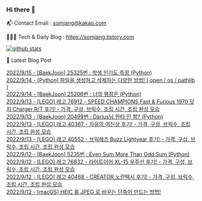 ### Hi there 👋

📬  Contact Email : somjang@kakao.com

👨🏻‍💻  Tech & Daily Blog : https://somjang.tistory.com

[![github stats](https://github-readme-stats.vercel.app/api?username=SOMJANG&show_icons=true&hide_border=False)](https://somjang.tistory.com)

🤩 Latest Blog Post

[2022/9/15 - [BaekJoon] 25325번 : 학생 인기도 측정 (Python)](https://somjang.tistory.com/entry/BaekJoon-25325%EB%B2%88-%ED%95%99%EC%83%9D-%EC%9D%B8%EA%B8%B0%EB%8F%84-%EC%B8%A1%EC%A0%95-Python) <br>
[2022/9/14 - [Python] 파일을 생성하고 삭제하는 다양한 방법! ( open / os / pathlib )](https://somjang.tistory.com/entry/Python-%ED%8C%8C%EC%9D%BC%EC%9D%84-%EC%83%9D%EC%84%B1%ED%95%98%EA%B3%A0-%EC%82%AD%EC%A0%9C%ED%95%98%EB%8A%94-%EB%8B%A4%EC%96%91%ED%95%9C-%EB%B0%A9%EB%B2%95-os-open-pathlib) <br>
[2022/9/14 - [BaekJoon] 25206번 : 너의 평점은 (Python)](https://somjang.tistory.com/entry/BaekJoon-25206%EB%B2%88-%EB%84%88%EC%9D%98-%ED%8F%89%EC%A0%90%EC%9D%80-Python) <br>
[2022/9/13 - [LEGO] 레고 76912 - SPEED CHAMPIONS Fast & Furious 1970 닷지 Charger R/T 후기! - 가격, 구성, 브릭수, 조립 시간, 조립 완성 모습](https://somjang.tistory.com/entry/LEGO-%EB%A0%88%EA%B3%A0-76912-SPEED-CHAMPIONS-Fast-Furious-1970-%EB%8B%B7%EC%A7%80-Charger-RT-%ED%9B%84%EA%B8%B0-%EA%B0%80%EA%B2%A9-%EA%B5%AC%EC%84%B1-%EB%B8%8C%EB%A6%AD%EC%88%98-%EC%A1%B0%EB%A6%BD-%EC%8B%9C%EA%B0%84-%EC%A1%B0%EB%A6%BD-%EC%99%84%EC%84%B1-%EB%AA%A8%EC%8A%B5) <br>
[2022/9/13 - [BaekJoon] 20499번 : Darius님 한타 안 함? (Python)](https://somjang.tistory.com/entry/BaekJoon-20499%EB%B2%88-Darius%EB%8B%98-%ED%95%9C%ED%83%80-%EC%95%88-%ED%95%A8-Python) <br>
[2022/9/13 - [LEGO] 레고 40367 - 자유의 여신상 후기! - 가격, 구성, 브릭수, 조립 시간, 조립 완성 모습](https://somjang.tistory.com/entry/LEGO-%EB%A0%88%EA%B3%A0-40367-%EC%9E%90%EC%9C%A0%EC%9D%98-%EC%97%AC%EC%8B%A0%EC%83%81-%ED%9B%84%EA%B8%B0-%EA%B0%80%EA%B2%A9-%EA%B5%AC%EC%84%B1-%EB%B8%8C%EB%A6%AD%EC%88%98-%EC%A1%B0%EB%A6%BD-%EC%8B%9C%EA%B0%84-%EC%A1%B0%EB%A6%BD-%EC%99%84%EC%84%B1-%EB%AA%A8%EC%8A%B5) <br>
[2022/9/13 - [LEGO] 레고 40552 - 브릭헤즈 Buzz Lightyear 후기! - 가격, 구성, 브릭수, 조립 시간, 조립 완성 모습](https://somjang.tistory.com/entry/LEGO-%EB%A0%88%EA%B3%A0-40552-%EB%B8%8C%EB%A6%AD%ED%97%A4%EC%A6%88-Buzz-Lightyear-%ED%9B%84%EA%B8%B0-%EA%B0%80%EA%B2%A9-%EA%B5%AC%EC%84%B1-%EB%B8%8C%EB%A6%AD%EC%88%98-%EC%A1%B0%EB%A6%BD-%EC%8B%9C%EA%B0%84-%EC%A1%B0%EB%A6%BD-%EC%99%84%EC%84%B1-%EB%AA%A8%EC%8A%B5) <br>
[2022/9/12 - [BaekJoon] 5235번 : Even Sum More Than Odd Sum (Python)](https://somjang.tistory.com/entry/BaekJoon-5235%EB%B2%88-Even-Sum-More-Than-Odd-Sum-Python) <br>
[2022/9/12 - [LEGO] 레고 76832 - 라이트이어 XL-15 우주선 후기! - 가격, 구성, 브릭수, 조립 시간, 조립 완성 모습](https://somjang.tistory.com/entry/LEGO-%EB%A0%88%EA%B3%A0-76832-%EB%9D%BC%EC%9D%B4%ED%8A%B8%EC%9D%B4%EC%96%B4-XL-15-%EC%9A%B0%EC%A3%BC%EC%84%A0-%ED%9B%84%EA%B8%B0-%EA%B0%80%EA%B2%A9-%EA%B5%AC%EC%84%B1-%EB%B8%8C%EB%A6%AD%EC%88%98-%EC%A1%B0%EB%A6%BD-%EC%8B%9C%EA%B0%84-%EC%A1%B0%EB%A6%BD-%EC%99%84%EC%84%B1-%EB%AA%A8%EC%8A%B5) <br>
[2022/9/12 - [LEGO] 레고 40468 - CREATOR 노란택시 후기! - 가격, 구성, 브릭수, 조립 시간, 조립 완성 모습](https://somjang.tistory.com/entry/LEGO-%EB%A0%88%EA%B3%A0-40468-CREATOR-%EB%85%B8%EB%9E%80%ED%83%9D%EC%8B%9C-%ED%9B%84%EA%B8%B0-%EA%B0%80%EA%B2%A9-%EA%B5%AC%EC%84%B1-%EB%B8%8C%EB%A6%AD%EC%88%98-%EC%A1%B0%EB%A6%BD-%EC%8B%9C%EA%B0%84-%EC%A1%B0%EB%A6%BD-%EC%99%84%EC%84%B1-%EB%AA%A8%EC%8A%B5) <br>
[2022/9/12 - [macOS] HEIC 를 JPEG 로 바꾸는 단축어 만드는 방법!](https://somjang.tistory.com/entry/macOS-HEIC-%EB%A5%BC-JPEG-%EB%A1%9C-%EB%B0%94%EA%BE%B8%EB%8A%94-%EB%8B%A8%EC%B6%95%EC%96%B4-%EB%A7%8C%EB%93%9C%EB%8A%94-%EB%B0%A9%EB%B2%95) <br>
